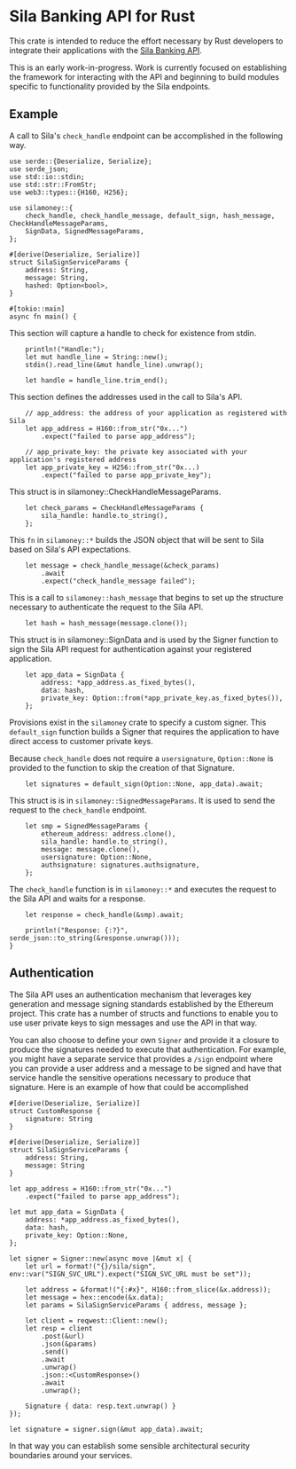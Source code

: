 # Sila Banking API for Rust

This crate is intended to reduce the effort necessary by Rust developers to integrate their applications with the [Sila Banking API](https://docs.silamoney.com).

This is an early work-in-progress. Work is currently focused on establishing the framework for interacting with the API and beginning to build modules specific to functionality provided by the Sila endpoints.

## Example

A call to Sila's `check_handle` endpoint can be accomplished in the following way.

~~~
use serde::{Deserialize, Serialize};
use serde_json;
use std::io::stdin;
use std::str::FromStr;
use web3::types::{H160, H256};

use silamoney::{
    check_handle, check_handle_message, default_sign, hash_message, CheckHandleMessageParams,
    SignData, SignedMessageParams,
};

#[derive(Deserialize, Serialize)]
struct SilaSignServiceParams {
    address: String,
    message: String,
    hashed: Option<bool>,
}

#[tokio::main]
async fn main() {
~~~

This section will capture a handle to check for existence from stdin.

~~~
    println!("Handle:");
    let mut handle_line = String::new();
    stdin().read_line(&mut handle_line).unwrap();

    let handle = handle_line.trim_end();
~~~

This section defines the addresses used in the call to Sila's API.

~~~
    // app_address: the address of your application as registered with Sila
    let app_address = H160::from_str("0x...")
        .expect("failed to parse app_address");
    
    // app_private_key: the private key associated with your application's registered address
    let app_private_key = H256::from_str("0x...)
        .expect("failed to parse app_private_key");
~~~

This struct is in silamoney::CheckHandleMessageParams.

~~~
    let check_params = CheckHandleMessageParams {
        sila_handle: handle.to_string(),
    };
~~~

This `fn` in `silamoney::*` builds the JSON object that will be sent to Sila based on Sila's API expectations.

~~~
    let message = check_handle_message(&check_params)
        .await
        .expect("check_handle_message failed");
~~~

This is a call to `silamoney::hash_message` that begins to set up the structure necessary to authenticate the request to the Sila API.

~~~
    let hash = hash_message(message.clone());
~~~

This struct is in silamoney::SignData and is used by the Signer function to sign the Sila API request for authentication against your registered application.

~~~
    let app_data = SignData {
        address: *app_address.as_fixed_bytes(),
        data: hash,
        private_key: Option::from(*app_private_key.as_fixed_bytes()),
    };
~~~

Provisions exist in the `silamoney` crate to specify a custom signer. This `default_sign` function builds a Signer that requires the application to have direct access to customer private keys.
    
Because `check_handle` does not require a `usersignature`, `Option::None` is provided to the function to skip the creation of that Signature.

~~~
    let signatures = default_sign(Option::None, app_data).await;
~~~

This struct is is in `silamoney::SignedMessageParams`. It is used to send the request to the `check_handle` endpoint.

~~~
    let smp = SignedMessageParams {
        ethereum_address: address.clone(),
        sila_handle: handle.to_string(),
        message: message.clone(),
        usersignature: Option::None,
        authsignature: signatures.authsignature,
    };
~~~

The `check_handle` function is in `silamoney::*` and executes the request to the Sila API and waits for a response.

~~~
    let response = check_handle(&smp).await;

    println!("Response: {:?}", serde_json::to_string(&response.unwrap()));
}
~~~

## Authentication

The Sila API uses an authentication mechanism that leverages key generation and message signing standards established by the Ethereum project. This crate has a number of structs and functions to enable you to use user private keys to sign messages and use the API in that way.

You can also choose to define your own `Signer` and provide it a closure to produce the signatures needed to execute that authentication. For example, you might have a separate service that provides a `/sign` endpoint where you can provide a user address and a message to be signed and have that service handle the sensitive operations necessary to produce that signature. Here is an example of how that could be accomplished

~~~
#[derive(Deserialize, Serialize)]
struct CustomResponse {
    signature: String
}

#[derive(Deserialize, Serialize)]
struct SilaSignServiceParams {
    address: String,
    message: String
}

let app_address = H160::from_str("0x...")
    .expect("failed to parse app_address");
        
let mut app_data = SignData {
    address: *app_address.as_fixed_bytes(),
    data: hash,
    private_key: Option::None,
};

let signer = Signer::new(async move |&mut x| { 
    let url = format!("{}/sila/sign", env::var("SIGN_SVC_URL").expect("SIGN_SVC_URL must be set"));
          
    let address = &format!("{:#x}", H160::from_slice(&x.address));
    let message = hex::encode(&x.data);
    let params = SilaSignServiceParams { address, message };

    let client = reqwest::Client::new();
    let resp = client
        .post(&url)
        .json(&params)
        .send()
        .await
        .unwrap()
        .json::<CustomResponse>()
        .await
        .unwrap();
        
    Signature { data: resp.text.unwrap() } 
});

let signature = signer.sign(&mut app_data).await;
~~~

In that way you can establish some sensible architectural security boundaries around your services.
